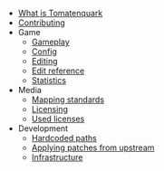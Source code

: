* [What is Tomatenquark](README.md)
* [Contributing](CONTRIBUTING.md)
* Game
  * [Gameplay](game/GAMEPLAY.md)
  * [Config](game/CONFIG.md)
  * [Editing](game/EDITING.md)
  * [Edit reference](game/EDITREF.md)
  * [Statistics](game/STATISTICS.md)
* Media
  * [Mapping standards](media/MAPPING_STANDARDS.md)
  * [Licensing](media/LICENSING.md)
  * [Used licenses](media/USED_LICENSES.md)
* Development
  * [Hardcoded paths](development/HARDCODED_PATHS.md)
  * [Applying patches from upstream](development/UPSTREAM_PATCHES.md)
  * [Infrastructure](development/INFRASTRUCTURE.md)
